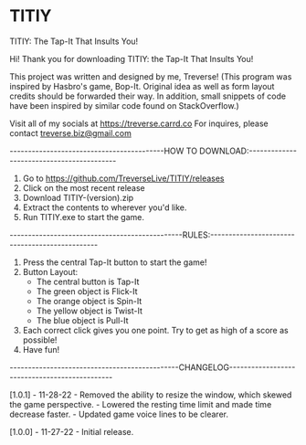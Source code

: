 # TITIY
TITIY: The Tap-It That Insults You!

Hi! Thank you for downloading TITIY: the Tap-It That Insults You!

This project was written and designed by me, Treverse! 
(This program was inspired by Hasbro's game, Bop-It. Original idea as well as form layout credits
should be forwarded their way. In addition, small snippets of code have been inspired by similar
code found on StackOverflow.)

Visit all of my socials at https://treverse.carrd.co
For inquires, please contact treverse.biz@gmail.com

------------------------------------------HOW TO DOWNLOAD:------------------------------------------
1. Go to https://github.com/TreverseLive/TITIY/releases
2. Click on the most recent release
3. Download TITIY-(version).zip
4. Extract the contents to wherever you'd like.
5. Run TITIY.exe to start the game.

-----------------------------------------------RULES:-----------------------------------------------
1. Press the central Tap-It button to start the game!
2. Button Layout:
	- The central button is Tap-It
	- The green object is Flick-It
	- The orange object is Spin-It
	- The yellow object is Twist-It
	- The blue object is Pull-It
3. Each correct click gives you one point. Try to get as high of a score as possible!
4. Have fun!

----------------------------------------------CHANGELOG----------------------------------------------

[1.0.1] - 11-28-22
	- Removed the ability to resize the window, which skewed the game perspective.
	- Lowered the resting time limit and made time decrease faster.
	- Updated game voice lines to be clearer.

[1.0.0] - 11-27-22
	- Initial release.
